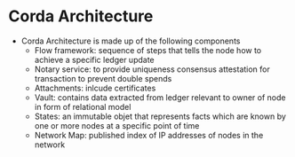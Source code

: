 # Corda Architecture

-   Corda Architecture is made up of the following components
    -   Flow framework: sequence of steps that tells the node how to achieve a specific ledger update
    -   Notary service: to provide uniqueness consensus attestation for transaction to prevent double spends
    -   Attachments: inlcude certificates
    -   Vault: contains data extracted from ledger relevant to owner of node in form of relational model
    -   States: an immutable objet that represents facts which are known by one or more nodes at a specific point of time
    -   Network Map: published index of IP addresses of nodes in the network